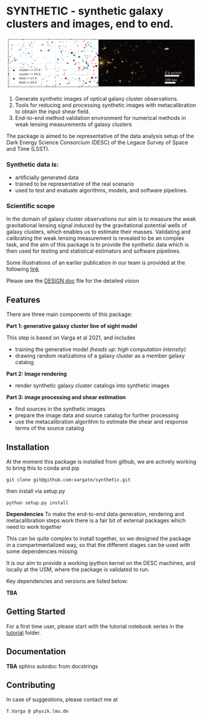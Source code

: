 
# SYNTHETIC - synthetic galaxy clusters and images, end to end.

![synthetic galaxy cluster rendered from synthetic catalog](./doc/banner.png)


1) Generate synthetic images of optical galaxy cluster observations.
2) Tools for reducing and processing synthetic images with metacalibration to obtain the input shear field.
3) End-to-end method validation environment for numerical methods in weak lensing measurements of galaxy clusters 

The package is aimed to be representative of the data analysis setup of the Dark Energy Science Consorcium (DESC) of the Legace Survey of Space and Time (LSST).

### Synthetic data is:
    
 * artificially generated data
 * trained to be representative of the real scenario
 * used to test and evaluate algorithms, models, and software pipelines.
 
### Scientific scope

In the domain of galaxy cluster observations our aim is to measure the weak gravitational lensing signal induced by
the gravitational potential wells of galaxy clusters, which enables us to estimate their masses. 
Validating and calibrating the weak lensing measurement is revealed to be an complex task, and the aim of this package is to 
provide the synthetic data which is then used for testing and statistical estimators and software pipelines.

Some illustrations of an earlier publication in our team is provided at the following [link](https://vargatn.github.io/synthetic/)

Please see the [DESIGN doc](DESIGN.md) file for the detailed vision 

## Features

There are three main components of this package:

**Part 1: generative galaxy cluster line of sight model**

This step is based on Varga et al 2021, and includes

* training the generative model _(heads up: high computation intensity)_ 
* drawing random realizations of a galaxy cluster as a member galaxy catalog


**Part 2: Image rendering**
* render synthetic galaxy cluster catalogs into synthetic images

**Part 3: image processing and shear estimation**
* find sources in the synthetic images
* prepare the image data and source catalog for further processing
* use the metacalibration algorithm to estimate the shear and response terms of the source catalog

## Installation

At the moment this package is installed from github, we are actively working to bring this to conda and pip

    git clone git@github.com:vargatn/synthetic.git

then install via setup.py

    python setup.py install

**Dependencies**
To make the end-to-end data generation, rendering and metacalibration steps work there is a fair bit of external packages which need to work together

This can be quite complex to install together, so we designed the package in a compartmentalized way,
so that the different stages can be used with some dependencies missing

It is our aim to provide a working ipython kernel on the DESC machines, and locally at the USM, where the package is validated to run.

Key dependencies and versions are listed below:

**TBA**


## Getting Started
For a first time user, please start with the tutorial notebook series in the [tutorial](./tutorial/TUTORIAL.md) folder.

## Documentation

**TBA** sphinx autodoc from docstrings 

## Contributing

In case of suggestions, please contact me at 
    
    T.Varga @ physik.lmu.de





